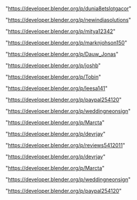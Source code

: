 "https://developer.blender.org/p/dunia8etslotgacor"

"https://developer.blender.org/p/newindiasolutions"

"https://developer.blender.org/p/mitya12342"

"https://developer.blender.org/p/marknjohson150"

"https://developer.blender.org/p/Dauw_Jonas"

"https://developer.blender.org/p/joshb"

"https://developer.blender.org/p/Tobin"

"https://developer.blender.org/p/leesa141"

"https://developer.blender.org/p/paypal254120"

"https://developer.blender.org/p/weddingneonsign"

"https://developer.blender.org/p/Marcta"

"https://developer.blender.org/p/devrjay"

 
"https://developer.blender.org/p/reviews5412011"


"https://developer.blender.org/p/devrjay"


"https://developer.blender.org/p/Marcta"


"https://developer.blender.org/p/weddingneonsign"


"https://developer.blender.org/p/paypal254120"


 
